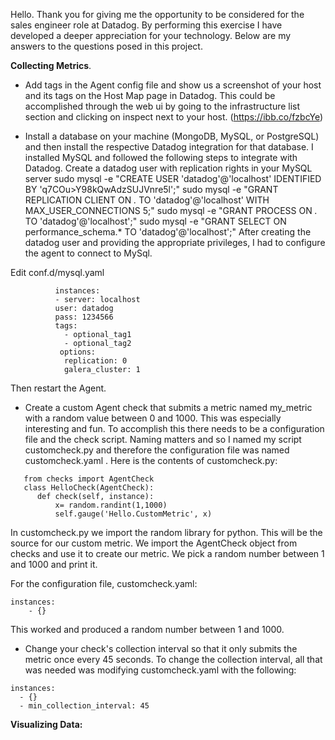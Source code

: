 Hello.
Thank you for giving me the opportunity to be considered for the sales engineer role at Datadog.  By performing this exercise I have developed a deeper appreciation for your technology.  Below are my answers to the questions posed in this project.

**Collecting Metrics**.
*   Add tags in the Agent config file and show us a screenshot of your host and its tags on the Host Map page in Datadog.
This could be accomplished through the web ui by going to the infrastructure list section and clicking on inspect next to your host.
(https://ibb.co/fzbcYe)

* Install a database on your machine (MongoDB, MySQL, or PostgreSQL) and then install the respective Datadog integration for that database.
I installed MySQL and followed the following steps to integrate with Datadog.
Create a datadog user with replication rights in your MySQL server
  sudo mysql -e "CREATE USER 'datadog'@'localhost' IDENTIFIED BY 'q7COu>Y98kQwAdzSUJVnre5l';"
  sudo mysql -e "GRANT REPLICATION CLIENT ON *.* TO 'datadog'@'localhost' WITH MAX_USER_CONNECTIONS 5;"
  sudo mysql -e "GRANT PROCESS ON *.* TO 'datadog'@'localhost';"
  sudo mysql -e "GRANT SELECT ON performance_schema.* TO 'datadog'@'localhost';"
After creating the datadog user and providing the appropriate privileges, I had to configure the agent to connect to MySql.

Edit conf.d/mysql.yaml
```        init_config:
          instances:
          - server: localhost
          user: datadog
          pass: 1234566
          tags:
            - optional_tag1
            - optional_tag2
           options:
            replication: 0
            galera_cluster: 1 
```
Then restart the Agent.

* Create a custom Agent check that submits a metric named my_metric with a random value between 0 and 1000.
This was especially interesting and fun.  To accomplish this there needs to be a configuration file and the check script.  Naming matters and so I named my script customcheck.py and therefore the configuration file was named customcheck.yaml .  Here is the contents of customcheck.py:

```import random
   from checks import AgentCheck
   class HelloCheck(AgentCheck):
      def check(self, instance):
          x= random.randint(1,1000)
          self.gauge('Hello.CustomMetric', x)
```
In customcheck.py we import the random library for python.  This will be the source for our custom metric.  We import the AgentCheck 
object from checks and use it to create our metric.  We pick a random number between 1 and 1000 and print it.

For the configuration file, customcheck.yaml:
```
instances:
    - {}
```
This worked and produced a random number between 1 and 1000.

*  Change your check's collection interval so that it only submits the metric once every 45 seconds.
To change the collection interval, all that was needed was modifying customcheck.yaml with the following:
  ```
  instances:
    - {}
    - min_collection_interval: 45
```
**Visualizing Data:**





